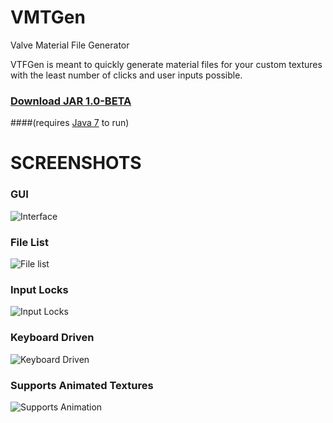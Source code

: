 VMTGen
======

Valve Material File Generator

VTFGen is meant to quickly generate material files for your custom textures
with the least number of clicks and user inputs possible.

### [Download JAR 1.0-BETA](https://raw.github.com/Xyphos/VMTGen/blob/master/target/VMTGen-1.0-BETA.jar)
####(requires [Java 7](http://www.oracle.com/technetwork/java/javase/downloads/index.html) to run)

# SCREENSHOTS

### GUI
![Interface](https://raw.github.com/Xyphos/VMTGen/master/doc/screenshot.png)

### File List
![File list](https://raw.github.com/Xyphos/VMTGen/master/doc/files.png)

### Input Locks
![Input Locks](https://raw.github.com/Xyphos/VMTGen/master/doc/input-locks.png)

### Keyboard Driven
![Keyboard Driven](https://raw.github.com/Xyphos/VMTGen/master/doc/hotkeys.png)

### Supports Animated Textures
![Supports Animation](https://raw.github.com/Xyphos/VMTGen/master/doc/material.png)

